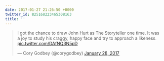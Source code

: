 ```yaml
---
date: 2017-01-27 21:26:50 +0000
twitter_id: 825168223465308163
title: ''
---
```


<blockquote class="twitter-tweet"><p lang="en" dir="ltr">I got the chance to draw John Hurt as The Storyteller one time. It was a joy to study his craggy, happy face and try to approach a likeness. <a href="https://t.co/DAfNQ3N5pD">pic.twitter.com/DAfNQ3N5pD</a></p>&mdash; Cory Godbey (@corygodbey) <a href="https://twitter.com/corygodbey/status/825167557065859072?ref_src=twsrc%5Etfw">January 28, 2017</a></blockquote>
<script async src="https://platform.twitter.com/widgets.js" charset="utf-8"></script>
